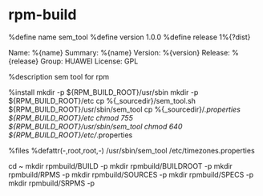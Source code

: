 # rpm-build
%define name sem_tool
%define version 1.0.0
%define release 1%{?dist}


Name:    %{name}
Summary: %{name}
Version: %{version}
Release: %{release}
Group:   HUAWEI
License: GPL

%description
sem tool for rpm

%install
mkdir -p ${RPM_BUILD_ROOT}/usr/sbin
mkdir -p ${RPM_BUILD_ROOT}/etc
cp %{_sourcedir}/sem_tool.sh ${RPM_BUILD_ROOT}/usr/sbin/sem_tool
cp %{_sourcedir}/*.properties ${RPM_BUILD_ROOT}/etc
chmod 755 ${RPM_BUILD_ROOT}/usr/sbin/sem_tool
chmod 640 ${RPM_BUILD_ROOT}/etc/*.properties

%files
%defattr(-,root,root,-)
/usr/sbin/sem_tool
/etc/timezones.properties


cd ~
mkdir rpmbuild/BUILD -p
mkdir rpmbuild/BUILDROOT -p
mkdir rpmbuild/RPMS -p
mkdir rpmbuild/SOURCES -p
mkdir rpmbuild/SPECS -p
mkdir rpmbuild/SRPMS -p
